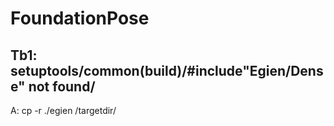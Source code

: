 # FoundationPose
## Tb1: setuptools/common(build)/#include"Egien/Dense" not found/
A: cp -r ./egien /targetdir/
